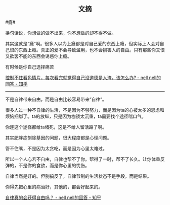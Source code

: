 ## <center>文摘</center>

#瘾#

换句话说，你想做的做不出来，你不想做的却不得不做。

其实这就是“瘾”啊。很多人以为上瘾都是对自己爱的东西上瘾，但实际上人会对自己恨的东西上瘾。真正的爱不会导致滥用，也不会损害人的自由。只有那些你又恨又欲罢不能的东西会诱惑你上瘾。

有时候是你自己选择痛苦

[控制不住看色情片，每次看完就觉得自己没道德是人渣，该怎么办? - nell nell的回答 - 知乎](https://www.zhihu.com/question/652853279/answer/3468798589)

---

不是自律带来自由，而是自由比较容易带来“自律”。

很多人过一种不自律的生活，不是因为不够努力，而是因为ta的心被太多的思虑和烦恼捆绑了。ta的放纵，只是因为枷锁太沉重，ta需要找个途径喘口气。

你连这个途径都给ta堵死，这是不给人留活路了啊。

其实肥胖症刨除基因的问题，很大程度都是心理问题。

管不住嘴，不是因为太贪吃，而是因为心里太难过。

所以一个人心若不自由，自律也帮不了你。帮得了一时，帮不了长久。让你体重反弹的，不是你的食欲，而是你心里的忧伤。

自律当然是好的。但别搞反了，自律节制的生活状态不是手段，而是结果。

你得先把心里的病治好，其他的，都会好起来的。

[自律真的会获得自由吗？ - nell nell的回答 - 知乎](https://www.zhihu.com/question/357171045/answer/2127223740)